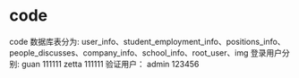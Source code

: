 # code
code
数据库表分为:
user_info、student_employment_info、positions_info、people_discusses、company_info、school_info、root_user、img
登录用户分别:
guan     111111
zetta    111111
验证用户：
admin     123456
